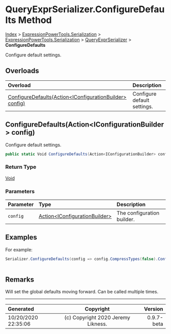﻿# QueryExprSerializer.ConfigureDefaults Method

[Index](../index.md) > [ExpressionPowerTools.Serialization](ExpressionPowerTools.Serialization.a.md) > [ExpressionPowerTools.Serialization](ExpressionPowerTools.Serialization.n.md) > [QueryExprSerializer](ExpressionPowerTools.Serialization.QueryExprSerializer.cs.md) > **ConfigureDefaults**

Configure default settings.

## Overloads

| Overload | Description |
| :-- | :-- |
| [ConfigureDefaults(Action&lt;IConfigurationBuilder> config)](#configuredefaultsactioniconfigurationbuilder-config) | Configure default settings. |
## ConfigureDefaults(Action&lt;IConfigurationBuilder> config)

Configure default settings.

```csharp
public static Void ConfigureDefaults(Action<IConfigurationBuilder> config)
```

### Return Type

 [Void](https://docs.microsoft.com/dotnet/api/system.void) 

### Parameters

| Parameter | Type | Description |
| :-- | :-- | :-- |
| `config` | [Action&lt;IConfigurationBuilder>](https://docs.microsoft.com/dotnet/api/system.action-1) | The configuration builder. |


## Examples

For example:

```csharp
Serializer.ConfigureDefaults(config => config.CompressTypes(false).Configure());
            
```

## Remarks

Will set the global defaults moving forward. Can be called multiple times.


---

| Generated | Copyright | Version |
| :-- | :-: | --: |
| 10/20/2020 22:35:06 | (c) Copyright 2020 Jeremy Likness. | 0.9.7-beta |
